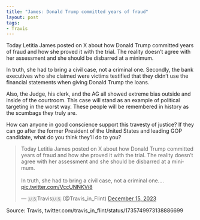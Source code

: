 ```yaml
---
title: "James: Donald Trump committed years of fraud"
layout: post
tags:
- Travis
---
```


Today Letitia James posted on X about how Donald Trump committed years of fraud and how she proved it with the trial.  The reality doesn’t agree with her assessment and she should be disbarred at a minimum.

In truth, she had to bring a civil case, not a criminal one.  Secondly, the bank executives who she claimed were victims testified that they didn’t use the financial statements when giving Donald Trump the loans.

Also, the Judge, his clerk, and the AG all showed extreme bias outside and inside of the courtroom.  This case will stand as an example of political targeting in the worst way.  These people will be remembered in history as the scumbags they truly are.

How can anyone in good conscience support this travesty of justice?  If they can go after the former President of the United States and leading GOP candidate, what do you think they’ll do to you?

<blockquote class="twitter-tweet"><p lang="en" dir="ltr">Today Letitia James posted on X about how Donald Trump committed years of fraud and how she proved it with the trial. The reality doesn’t agree with her assessment and she should be disbarred at a minimum. <br><br>In truth, she had to bring a civil case, not a criminal one.… <a href="https://t.co/VccUNNKVi8">pic.twitter.com/VccUNNKVi8</a></p>&mdash; 🇺🇸Travis🇺🇸 (@Travis_in_Flint) <a href="https://twitter.com/Travis_in_Flint/status/1735749973138886699?ref_src=twsrc%5Etfw">December 15, 2023</a></blockquote> <script async src="https://platform.twitter.com/widgets.js" charset="utf-8"></script>

Source: Travis, twitter.com/travis_in_flint/status/1735749973138886699
